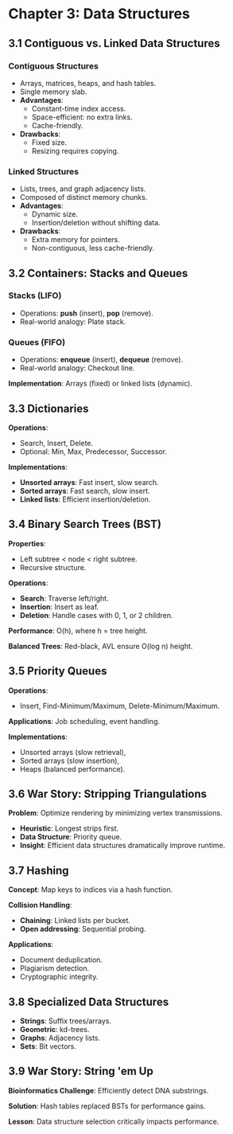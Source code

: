 # Chapter 3: Data Structures

## 3.1 Contiguous vs. Linked Data Structures

### Contiguous Structures

- Arrays, matrices, heaps, and hash tables.
- Single memory slab.
- **Advantages**:
    - Constant-time index access.
    - Space-efficient: no extra links.
    - Cache-friendly.
- **Drawbacks**:
    - Fixed size.
    - Resizing requires copying.

### Linked Structures

- Lists, trees, and graph adjacency lists.
- Composed of distinct memory chunks.
- **Advantages**:
    - Dynamic size.
    - Insertion/deletion without shifting data.
- **Drawbacks**:
    - Extra memory for pointers.
    - Non-contiguous, less cache-friendly.

## 3.2 Containers: Stacks and Queues

### Stacks (LIFO)

- Operations: **push** (insert), **pop** (remove).
- Real-world analogy: Plate stack.

### Queues (FIFO)

- Operations: **enqueue** (insert), **dequeue** (remove).
- Real-world analogy: Checkout line.

**Implementation**: Arrays (fixed) or linked lists (dynamic).

## 3.3 Dictionaries

**Operations**:

- Search, Insert, Delete.
- Optional: Min, Max, Predecessor, Successor.

**Implementations**:

- **Unsorted arrays**: Fast insert, slow search.
- **Sorted arrays**: Fast search, slow insert.
- **Linked lists**: Efficient insertion/deletion.

## 3.4 Binary Search Trees (BST)

**Properties**:

- Left subtree < node < right subtree.
- Recursive structure.

**Operations**:

- **Search**: Traverse left/right.
- **Insertion**: Insert as leaf.
- **Deletion**: Handle cases with 0, 1, or 2 children.

**Performance**: O(h), where h = tree height.

**Balanced Trees**: Red-black, AVL ensure O(log n) height.

## 3.5 Priority Queues

**Operations**:

- Insert, Find-Minimum/Maximum, Delete-Minimum/Maximum.

**Applications**: Job scheduling, event handling.

**Implementations**:

- Unsorted arrays (slow retrieval),
- Sorted arrays (slow insertion),
- Heaps (balanced performance).

## 3.6 War Story: Stripping Triangulations

**Problem**: Optimize rendering by minimizing vertex transmissions.

- **Heuristic**: Longest strips first.
- **Data Structure**: Priority queue.
- **Insight**: Efficient data structures dramatically improve runtime.

## 3.7 Hashing

**Concept**: Map keys to indices via a hash function.

**Collision Handling**:

- **Chaining**: Linked lists per bucket.
- **Open addressing**: Sequential probing.

**Applications**:

- Document deduplication.
- Plagiarism detection.
- Cryptographic integrity.

## 3.8 Specialized Data Structures

- **Strings**: Suffix trees/arrays.
- **Geometric**: kd-trees.
- **Graphs**: Adjacency lists.
- **Sets**: Bit vectors.

## 3.9 War Story: String 'em Up

**Bioinformatics Challenge**: Efficiently detect DNA substrings.

**Solution**: Hash tables replaced BSTs for performance gains.

**Lesson**: Data structure selection critically impacts performance.